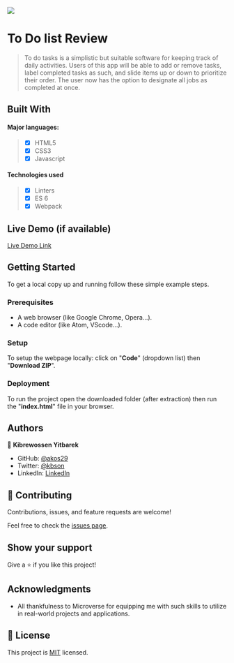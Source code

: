 ![](https://img.shields.io/badge/Microverse-blueviolet)

# To Do list Review

> To do tasks is a simplistic but suitable software for keeping track of daily activities. Users of this app will be able to add or remove tasks, label completed tasks as such, and slide items up or down to prioritize their order. The user now has the option to designate all jobs as completed at once.


## Built With

#### Major languages:
>- [x] HTML5
>- [x] CSS3
>- [x] Javascript

#### Technologies used
>- [x] Linters
>- [x] ES 6
>- [x] Webpack

## Live Demo (if available)

[Live Demo Link](https://akos29.github.io/To-do-list/)


## Getting Started

To get a local copy up and running follow these simple example steps.

### Prerequisites

- A web browser (like Google Chrome, Opera...).
- A code editor (like Atom, VScode...).

### Setup

To setup the webpage locally: click on "**Code**" (dropdown list) then "**Download ZIP**".

### Deployment

To run the project open the downloaded folder (after extraction) then run the "**index.html**" file in your browser.



## Authors

👤 **Kibrewossen Yitbarek**

- GitHub: [@akos29](https://github.com/akos29)
- Twitter: [@kbson](https://twitter.com/Kbson49)
- LinkedIn: [LinkedIn](https://www.linkedin.com/in/kibrewossen-yitbarek-bb587a18/)

## 🤝 Contributing

Contributions, issues, and feature requests are welcome!

Feel free to check the [issues page](../../issues/).

## Show your support

Give a ⭐️ if you like this project!

## Acknowledgments

- All thankfulness to Microverse for equipping me with such skills to utilize in real-world projects and applications. 

## 📝 License

This project is [MIT](./MIT.md) licensed.
